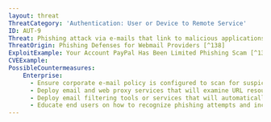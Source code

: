 ```yaml
---
layout: threat
ThreatCategory: 'Authentication: User or Device to Remote Service'
ID: AUT-9
Threat: Phishing attack via e-mails that link to malicious applications or websites that captures credentials
ThreatOrigin: Phishing Defenses for Webmail Providers [^138]
ExploitExample: Your Account PayPal Has Been Limited Phishing Scam [^139]
CVEExample:
PossibleCountermeasures:
    Enterprise:
      - Ensure corporate e-mail policy is configured to scan for suspicious files, executables, or attachments, and segregate such emails to increase end-user awareness of their potential to contain malicious content.
      - Deploy email and web proxy services that will examine URL resources for malicious content, and if any is found, prevent delivery of the message to the intended recipient.
      - Deploy email filtering tools or services that will automatically remove detected URLs from the body of emails from untrusted domains.
      - Educate end users on how to recognize phishing attempts and increase their awareness of techniques to browse safely from mobile devices, such as tap-and-hold on a hyperlink to examine its associated URL.
---
```

